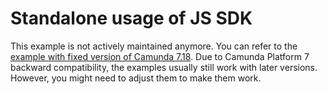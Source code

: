 # Standalone usage of JS SDK

This example is not actively maintained anymore. You can refer to the [example with fixed version of Camunda 7.18](https://github.com/camunda/camunda-bpm-examples/blob/7.19/sdk-js/browser-forms).
Due to Camunda Platform 7 backward compatibility, the examples usually still work with later versions. However, you
might need to adjust them to make them work.
